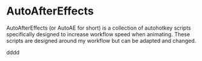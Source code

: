 # AutoAfterEffects
AutoAfterEffects (or AutoAE for short) is a collection of autohotkey scripts specifically designed to increase workflow speed when animating. These scripts are designed around my workflow but can be adapted and changed.

dddd
